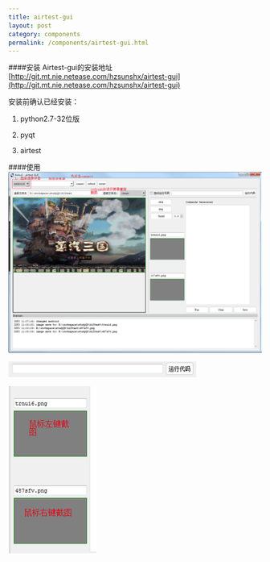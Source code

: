 ```yaml
--- 
title: airtest-gui
layout: post
category: components
permalink: /components/airtest-gui.html
---
```


####安装
Airtest-gui的安装地址[http://git.mt.nie.netease.com/hzsunshx/airtest-gui](http://git.mt.nie.netease.com/hzsunshx/airtest-gui)

安装前确认已经安装：

1. python2.7-32位版

2. pyqt

3. airtest


####使用
![alt text](/static/img/gui1.png )

![alt text](/static/img/gui2.png )

![alt text](/static/img/gui3.png )